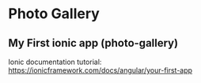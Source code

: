 # Photo Gallery
## My First ionic app (photo-gallery)
Ionic documentation tutorial: https://ionicframework.com/docs/angular/your-first-app
